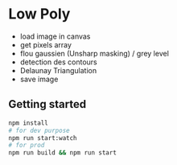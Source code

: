 # Low Poly

* load image in canvas
* get pixels array
* flou gaussien (Unsharp masking) / grey level
* detection des contours
* Delaunay Triangulation
* save image

## Getting started
```bash
npm install
# for dev purpose
npm run start:watch
# for prod
npm run build && npm run start
```